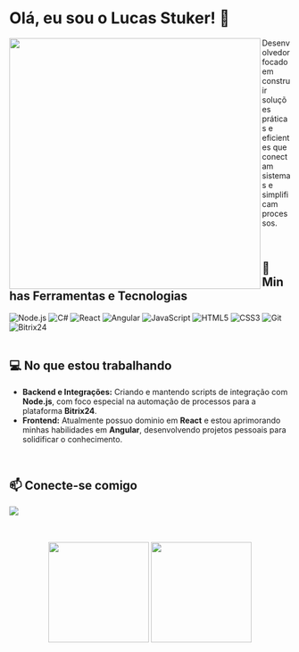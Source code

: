 # Olá, eu sou o Lucas Stuker! 👋

<a href="https://www.linkedin.com/in/lucas-stuker-2092a014a/">
  <img align="left" width="450px" src="http://googleusercontent.com/file_content/8" />
</a>

Desenvolvedor focado em construir soluções práticas e eficientes que conectam sistemas e simplificam processos.


<br>

## 🚀 Minhas Ferramentas e Tecnologias

<div align="left">
  <img src="https://img.shields.io/badge/Node.js-339933?style=for-the-badge&logo=nodedotjs&logoColor=white" alt="Node.js"/>
  <img src="https://img.shields.io/badge/C%23-512BD4?style=for-the-badge&logo=csharp&logoColor=white" alt="C#"/>
  <img src="https://img.shields.io/badge/React-20232A?style=for-the-badge&logo=react&logoColor=61DAFB" alt="React"/>
  <img src="https://img.shields.io/badge/Angular-DD0031?style=for-the-badge&logo=angular&logoColor=white" alt="Angular"/>
  <img src="https://img.shields.io/badge/JavaScript-F7DF1E?style=for-the-badge&logo=javascript&logoColor=black" alt="JavaScript"/>
  <img src="https://img.shields.io/badge/HTML5-E34F26?style=for-the-badge&logo=html5&logoColor=white" alt="HTML5"/>
  <img src="https://img.shields.io/badge/CSS3-1572B6?style=for-the-badge&logo=css3&logoColor=white" alt="CSS3"/>
  <img src="https://img.shields.io/badge/Git-F05032?style=for-the-badge&logo=git&logoColor=white" alt="Git"/>
  <img src="https://img.shields.io/badge/Bitrix24-17A3F7?style=for-the-badge" alt="Bitrix24"/>
</div>

<br>

## 💻 No que estou trabalhando

-   **Backend e Integrações:** Criando e mantendo scripts de integração com **Node.js**, com foco especial na automação de processos para a plataforma **Bitrix24**.
-   **Frontend:** Atualmente possuo dominio em **React** e estou aprimorando minhas habilidades em **Angular**, desenvolvendo projetos pessoais para solidificar o conhecimento.

<br>

## 📫 Conecte-se comigo

<a href="https://www.linkedin.com/in/lucas-stuker-2092a014a/" target="_blank"><img src="https://img.shields.io/badge/-LinkedIn-0077B5?style=for-the-badge&logo=linkedin&logoColor=white" target="_blank"></a>

<br>
<br>

<div align="center">
  <img height="180em" src="https://github-readme-stats.vercel.app/api?username=LucasStuker&show_icons=true&theme=dracula&include_all_commits=true&count_private=true"/>
  <img height="180em" src="https://github-readme-stats.vercel.app/api/top-langs/?username=LucasStuker&layout=compact&langs_count=7&theme=dracula"/>
</div>
